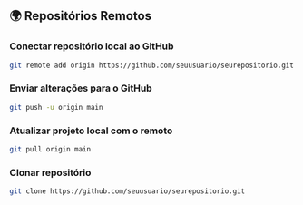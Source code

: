 ## 🌍 Repositórios Remotos

### Conectar repositório local ao GitHub
```bash
git remote add origin https://github.com/seuusuario/seurepositorio.git
```

### Enviar alterações para o GitHub
```bash
git push -u origin main
```

### Atualizar projeto local com o remoto
```bash
git pull origin main
```

### Clonar repositório
```bash
git clone https://github.com/seuusuario/seurepositorio.git
```
